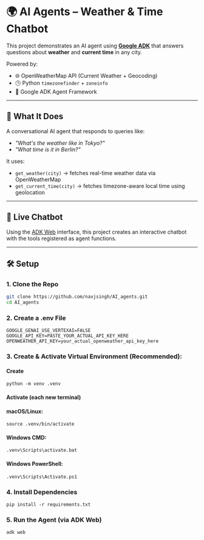 # 🌍 AI Agents – Weather & Time Chatbot

This project demonstrates an AI agent using **[Google ADK](https://github.com/google/adk)** that answers questions about **weather** and **current time** in any city.

Powered by:
- 🌐 OpenWeatherMap API (Current Weather + Geocoding)
- 🕒 Python `timezonefinder` + `zoneinfo`
- 🤖 Google ADK Agent Framework

---

## 🧠 What It Does

A conversational AI agent that responds to queries like:
- _"What's the weather like in Tokyo?"_
- _"What time is it in Berlin?"_

It uses:
- `get_weather(city)` → fetches real-time weather data via OpenWeatherMap
- `get_current_time(city)` → fetches timezone-aware local time using geolocation

---

## 🚀 Live Chatbot

Using the [ADK Web](https://github.com/google/adk-web) interface, this project creates an interactive chatbot with the tools registered as agent functions.

---

## 🛠️ Setup

### 1. Clone the Repo

```bash
git clone https://github.com/navjsingh/AI_agents.git
cd AI_agents
```
### 2. Create a .env File

```
GOOGLE_GENAI_USE_VERTEXAI=FALSE
GOOGLE_API_KEY=PASTE_YOUR_ACTUAL_API_KEY_HERE
OPENWEATHER_API_KEY=your_actual_openweather_api_key_here
```

### 3. Create & Activate Virtual Environment (Recommended):

#### Create
```python -m venv .venv```
#### Activate (each new terminal)
#### macOS/Linux: 
```source .venv/bin/activate```
#### Windows CMD: 
```.venv\Scripts\activate.bat```
#### Windows PowerShell: 
```.venv\Scripts\Activate.ps1```

### 4. Install Dependencies

```
pip install -r requirements.txt
```

### 5. Run the Agent (via ADK Web)

```
adk web
```
